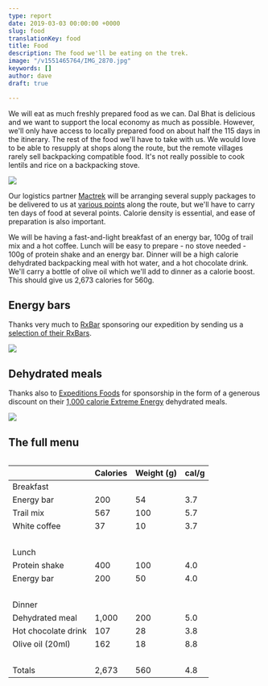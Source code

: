 ```yaml
---
type: report
date: 2019-03-03 00:00:00 +0000
slug: food
translationKey: food
title: Food
description: The food we'll be eating on the trek.
image: "/v1551465764/IMG_2870.jpg"
keywords: []
author: dave
draft: true

---
```


We will eat as much freshly prepared food as we can. Dal Bhat is delicious and we want to support the local economy as much as possible. However, we'll only have access to locally prepared food on about half the 115 days in the itinerary. The rest of the food we'll have to take with us. We would love to be able to resupply at shops along the route, but the remote villages rarely sell backpacking compatible food. It's not really possible to cook lentils and rice on a backpacking stove. 

![](https://res.cloudinary.com/wildernessprime/image/upload/w_800,dpr_auto/v1551710343/IMG_2289.jpg)

Our logistics partner [Mactrek](http://www.mactreks.com/) will be arranging several supply packages to be delivered to us at [various points](/expeditions/great-himalaya-trail/itinerary-resupply/) along the route, but we'll have to carry ten days of food at several points. Calorie density is essential, and ease of preparation is also important.

We will be having a fast-and-light breakfast of an energy bar, 100g of trail mix and a hot coffee. Lunch will be easy to prepare - no stove needed - 100g of protein shake and an energy bar. Dinner will be a high calorie dehydrated backpacking meal with hot water, and a hot chocolate drink. We'll carry a bottle of olive oil which we'll add to dinner as a calorie boost. This should give us 2,673 calories for 560g.

## Energy bars

Thanks very much to [RxBar](https://www.rxbar.com/) sponsoring our expedition by sending us a [selection of their RxBars](https://www.rxbar.com/shop/rxbar.html/).

![](https://res.cloudinary.com/wildernessprime/image/upload/w_800,dpr_auto/v1551711153/bs12thumbnail_1.jpg)

## Dehydrated meals

Thanks also to [Expeditions Foods](https://expeditionfoods.com/) for sponsorship in the form of a generous discount on their [1,000 calorie Extreme Energy](https://expeditionfoods.com/collections/1000kcal) dehydrated meals.

![](https://res.cloudinary.com/wildernessprime/image/upload/w_800,dpr_auto/v1551711026/spaghettibolognaise_1000_v4__orange_1000x1000.jpg)

## The full menu

<div style="width:100%; overflow:auto;">
<table class="tableizer-table">
<thead><tr class="tableizer-firstrow"><th></th><th>Calories</th><th>Weight (g)</th><th>cal/g</th></tr></thead><tbody>
 <tr><td>Breakfast</td><td>&nbsp;</td><td>&nbsp;</td><td>&nbsp;</td></tr>
 <tr><td>Energy bar</td><td>200</td><td>54</td><td>3.7</td></tr>
 <tr><td>Trail mix</td><td>567</td><td>100</td><td>5.7</td></tr>
 <tr><td>White coffee</td><td>37</td><td>10</td><td>3.7</td></tr>
 <tr><td>&nbsp;</td><td>&nbsp;</td><td>&nbsp;</td><td>&nbsp;</td></tr>
 <tr><td>Lunch</td><td>&nbsp;</td><td>&nbsp;</td><td>&nbsp;</td></tr>
 <tr><td>Protein shake</td><td>400</td><td>100</td><td>4.0</td></tr>
 <tr><td>Energy bar</td><td>200</td><td>50</td><td>4.0</td></tr>
 <tr><td>&nbsp;</td><td>&nbsp;</td><td>&nbsp;</td><td>&nbsp;</td></tr>
 <tr><td>Dinner</td><td>&nbsp;</td><td>&nbsp;</td><td>&nbsp;</td></tr>
 <tr><td>Dehydrated meal</td><td>1,000</td><td>200</td><td>5.0</td></tr>
 <tr><td>Hot chocolate drink</td><td>107</td><td>28</td><td>3.8</td></tr>
 <tr><td>Olive oil (20ml)</td><td>162</td><td>18</td><td>8.8</td></tr>
 <tr><td>&nbsp;</td><td>&nbsp;</td><td>&nbsp;</td><td>&nbsp;</td></tr>
 <tr><td>Totals</td><td>2,673</td><td>560</td><td>4.8</td></tr>
</tbody></table>
</div>

